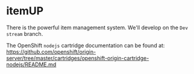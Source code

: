 itemUP
======

There is the powerful item management system.
We'll develop on the `Dev stream` branch.

The OpenShift `nodejs` cartridge documentation can be found at:
https://github.com/openshift/origin-server/tree/master/cartridges/openshift-origin-cartridge-nodejs/README.md
